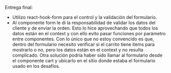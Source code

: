 Entrega final:

- Utilizo react-hook-form para el control y la validación del formulario.
- Al componente form le di la responsabilidad de validar los datos del cliente y de enviar la orden. Esto lo hice aprovechando que todos los datos están en el context y con ello evito pasar funciones por parámetro entre componentes. Con lo único que no estoy convencido es que, dentro del formulario necesito verificar si el carrito tiene items para mostrarlo o no, pero los datos están en el context y no resulta complicado. Otra solución podría haber sido llamar al formulario desde el componente cart y ubicarlo en el sitio donde estaba el formulario usado en los desafíos.


